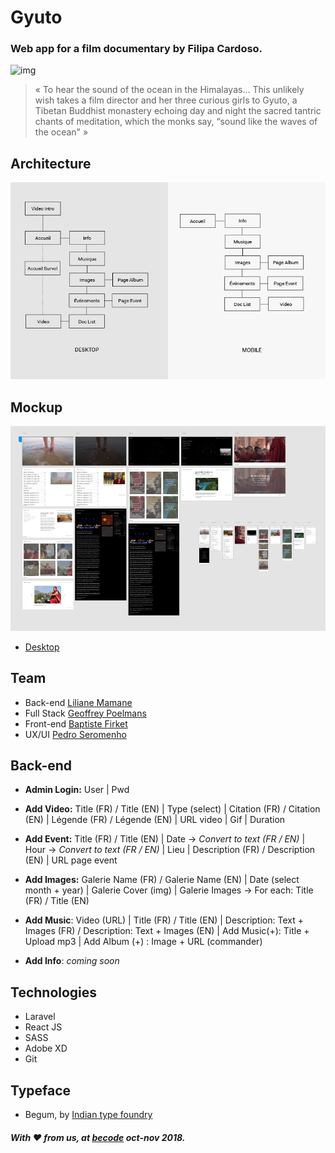 # Gyuto
### Web app for a film documentary by Filipa Cardoso.
![img](http://www.gyuto-movie.com/images/synopsis-image.jpg)

> « To hear the sound of the ocean in the Himalayas… This unlikely wish takes a film director and her three curious girls to Gyuto, a Tibetan Buddhist monastery echoing day and night the sacred tantric chants of meditation, which the monks say, “sound like the waves of the ocean" » 

## Architecture
![architecture](architecture.png)

## Mockup
![desktop](desktop.png)
- [Desktop](https://xd.adobe.com/view/d3ba2b44-66c5-4626-4281-8233dd7db86c-a58b/?fullscreen)

## Team
- Back-end [Liliane Mamane](https://github.com/lilama)
- Full Stack [Geoffrey Poelmans](https://github.com/geoffrey-poelmans)
- Front-end [Baptiste Firket](https://github.com/baptistefkt)
- UX/UI [Pedro Seromenho](http://pedroseromenho.com/)


## Back-end
- **Admin Login:** User | Pwd

- **Add Video:** Title (FR) / Title (EN) | Type (select) | Citation (FR) / Citation (EN) | Légende (FR) / Légende (EN) | URL video | Gif | Duration

- **Add Event:** Title (FR) / Title (EN) | Date -> *Convert to text (FR / EN)* | Hour -> *Convert to text (FR / EN)* | Lieu | Description (FR) / Description (EN) | URL page event

- **Add Images:** Galerie Name (FR) / Galerie Name (EN) | Date (select month + year) | Galerie Cover (img) | Galerie Images -> For each: Title (FR) / Title (EN)

- **Add Music**: Video (URL) | Title (FR) / Title (EN) | Description: Text + Images (FR) / Description: Text + Images (EN) | Add Music(+): Title + Upload mp3 | Add Album (+) : Image + URL (commander) 

- **Add Info**: *coming soon*




## Technologies
- Laravel
- React JS
- SASS
- Adobe XD
- Git

## Typeface
- Begum, by [Indian type foundry](https://www.indiantypefoundry.com/fonts/begum)

##### With :heart: from us, at [becode]() oct-nov 2018.




